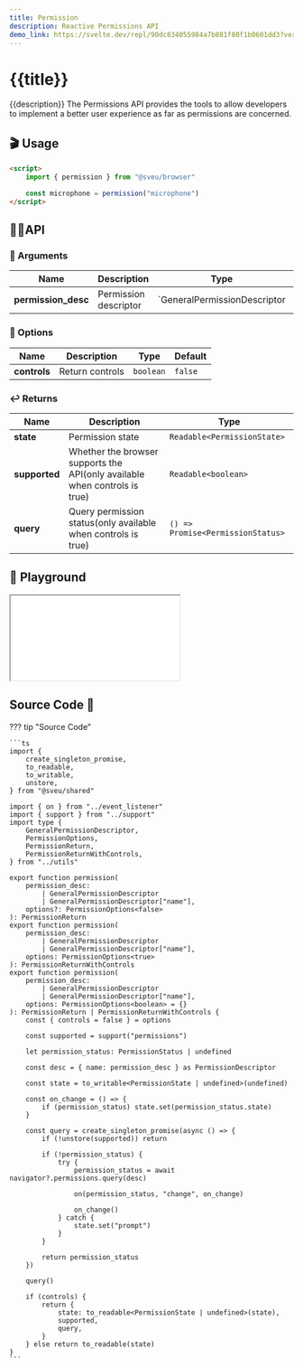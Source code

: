 ```yaml
---
title: Permission
description: Reactive Permissions API
demo_link: https://svelte.dev/repl/90dc834055984a7b881f80f1b0601dd3?version=3.55.1
---
```


# {{title}}

{{description}} The Permissions API provides the tools to allow developers to implement a better user experience as far as permissions are concerned.



## 🎬 Usage

```html
<script>
    import { permission } from "@sveu/browser"

    const microphone = permission("microphone")
</script>
```

## 👩‍💻API

### 👻 Arguments

| Name            | Description              | Type                              | Required |
| --------------- | -----------------------  | --------------------------------- | -------- |
| **permission_desc** | Permission descriptor | `GeneralPermissionDescriptor | GeneralPermissionDescriptor["name"]` | Required |

### 🙈 Options

| Name        | Description                          | Type                          | Default  |
| ----------- | ------------------------------------ | ----------------------------- | -------- |
| **controls** | Return controls                      | `boolean`                    | `false`  |

### ↩️ Returns

| Name          | Description                                | Type                         |
| -----------   | -------------------------------------------| -----------------------------|
| **state**     | Permission state                           | `Readable<PermissionState>`  |
| **supported** | Whether the browser supports the API(only available when controls is true)       | `Readable<boolean>`          |
| **query**     | Query permission status(only available when controls is true) | `() => Promise<PermissionStatus>` |

## 🧪 Playground

<iframe class="h-120 w-full" src="{{demo_link}}"></iframe>

## Source Code 👀

??? tip "Source Code"

    ```ts
    import {
        create_singleton_promise,
        to_readable,
        to_writable,
        unstore,
    } from "@sveu/shared"

    import { on } from "../event_listener"
    import { support } from "../support"
    import type {
        GeneralPermissionDescriptor,
        PermissionOptions,
        PermissionReturn,
        PermissionReturnWithControls,
    } from "../utils"

    export function permission(
        permission_desc:
            | GeneralPermissionDescriptor
            | GeneralPermissionDescriptor["name"],
        options?: PermissionOptions<false>
    ): PermissionReturn
    export function permission(
        permission_desc:
            | GeneralPermissionDescriptor
            | GeneralPermissionDescriptor["name"],
        options: PermissionOptions<true>
    ): PermissionReturnWithControls
    export function permission(
        permission_desc:
            | GeneralPermissionDescriptor
            | GeneralPermissionDescriptor["name"],
        options: PermissionOptions<boolean> = {}
    ): PermissionReturn | PermissionReturnWithControls {
        const { controls = false } = options

        const supported = support("permissions")

        let permission_status: PermissionStatus | undefined

        const desc = { name: permission_desc } as PermissionDescriptor

        const state = to_writable<PermissionState | undefined>(undefined)

        const on_change = () => {
            if (permission_status) state.set(permission_status.state)
        }

        const query = create_singleton_promise(async () => {
            if (!unstore(supported)) return

            if (!permission_status) {
                try {
                    permission_status = await navigator?.permissions.query(desc)

                    on(permission_status, "change", on_change)

                    on_change()
                } catch {
                    state.set("prompt")
                }
            }

            return permission_status
        })

        query()

        if (controls) {
            return {
                state: to_readable<PermissionState | undefined>(state),
                supported,
                query,
            }
        } else return to_readable(state)
    }
    ```
